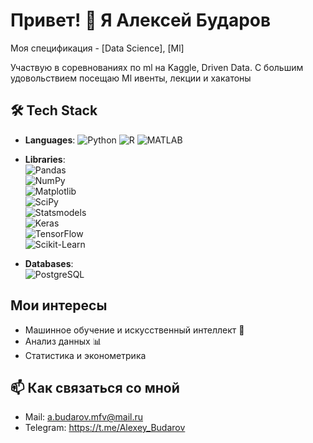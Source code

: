 # Привет! 👋 Я Алексей Бударов

Моя спецификация - [Data Science], [Ml]

Учaствую в соревнованиях по ml на Kaggle, Driven Data. С большим удовольствием посещаю Ml ивенты, лекции и хакатоны

## 🛠️ Tech Stack

- **Languages**:  ![Python](https://img.shields.io/badge/-Python-3776AB?style=flat-square&logo=python&logoColor=white)  ![R](https://img.shields.io/badge/-R-276DC3?style=flat-square&logo=r&logoColor=white) ![MATLAB](https://img.shields.io/badge/-MATLAB-0076A8?style=flat-square&logo=mathworks&logoColor=white)

- **Libraries**:  
  ![Pandas](https://img.shields.io/badge/-Pandas-150458?style=flat-square&logo=pandas&logoColor=white)  
  ![NumPy](https://img.shields.io/badge/-NumPy-013243?style=flat-square&logo=numpy&logoColor=white)  
  ![Matplotlib](https://img.shields.io/badge/-Matplotlib-11557C?style=flat-square&logo=matplotlib&logoColor=white)  
  ![SciPy](https://img.shields.io/badge/-SciPy-8CAAE6?style=flat-square&logo=scipy&logoColor=white)  
  ![Statsmodels](https://img.shields.io/badge/-Statsmodels-AB5437?style=flat-square&logo=python&logoColor=white)  
  ![Keras](https://img.shields.io/badge/-Keras-D00000?style=flat-square&logo=keras&logoColor=white)  
  ![TensorFlow](https://img.shields.io/badge/-TensorFlow-FF6F00?style=flat-square&logo=tensorflow&logoColor=white)  
  ![Scikit-Learn](https://img.shields.io/badge/-Scikit--Learn-F7931E?style=flat-square&logo=scikit-learn&logoColor=white)

- **Databases**:  
  ![PostgreSQL](https://img.shields.io/badge/-PostgreSQL-4169E1?style=flat-square&logo=postgresql&logoColor=white)
  

## Мои интересы
- Машинное обучение и искусственный интеллект 🤖
- Анализ данных 📊
- Статистика и эконометрика

## 📫 Как связаться со мной
- Mail: a.budarov.mfv@mail.ru
- Telegram: https://t.me/Alexey_Budarov
